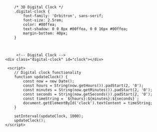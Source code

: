 

        /* 3D Digital Clock */
        .digital-clock {
            font-family: 'Orbitron', sans-serif;
            font-size: 2.5rem;
            color: #00ffea;
            text-shadow: 0 0 8px #00ffea, 0 0 16px #00ffea;
            margin-bottom: 40px;
        }



         <!-- Digital Clock -->
    <div class="digital-clock" id="clock"></div>

     <script>
        // Digital clock functionality
        function updateClock() {
            const now = new Date();
            const hours = String(now.getHours()).padStart(2, '0');
            const minutes = String(now.getMinutes()).padStart(2, '0');
            const seconds = String(now.getSeconds()).padStart(2, '0');
            const timeString = `${hours}:${minutes}:${seconds}`;
            document.getElementById('clock').textContent = timeString;
        }

        setInterval(updateClock, 1000);
        updateClock();
    </script>